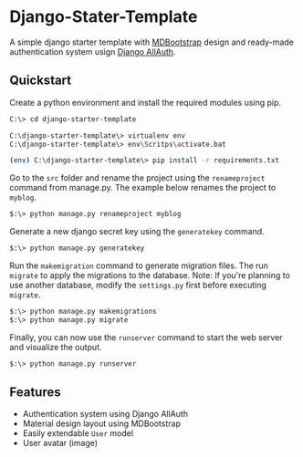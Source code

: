# Django-Stater-Template
A simple django starter template with [MDBootstrap](https://mdbootstrap.com/) design and ready-made authentication system usign [Django AllAuth](https://django-allauth.readthedocs.io/en/latest/overview.html).

## Quickstart
Create a python environment and install the required modules using pip.

```bash
C:\> cd django-starter-template

C:\django-starter-template\> virtualenv env
C:\django-starter-template\> env\Scritps\activate.bat

(env) C:\django-starter-template\> pip install -r requirements.txt 

```

Go to the `src` folder and rename the project using the `renameproject` command from manage.py. The example below renames the project to `myblog`.

```bash
$:\> python manage.py renameproject myblog
```

Generate a new django secret key using the `generatekey` command.

```bash
$:\> python manage.py generatekey
```

Run the `makemigration` command to generate migration files. The run `migrate` to apply the migrations to the database. Note: If you're planning to use another database, modify the `settings.py` first before executing `migrate`.

```bash
$:\> python manage.py makemigrations
$:\> python manage.py migrate
```

Finally, you can now use the `runserver` command to start the web server and visualize the output.

```bash
$:\> python manage.py runserver
```

## Features
- Authentication system using Django AllAuth
- Material design layout using MDBootstrap
- Easily extendable `User` model
- User avatar (image)
